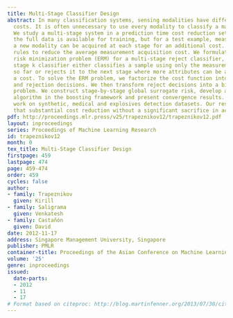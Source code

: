 ```yaml
---
title: Multi-Stage Classifier Design
abstract: In many classification systems, sensing modalities have different acquisition
  costs. It is often unnecessary to use every modality to classify a majority of examples.
  We study a multi-stage system in a prediction time cost reduction setting, where
  the full data is available for training, but for a test example, measurements in
  a new modality can be acquired at each stage for an additional cost. We seek decision
  rules to reduce the average measurement acquisition cost. We formulate an empirical
  risk minimization problem (ERM) for a multi-stage reject classifier, wherein the
  stage k classifier either classifies a sample using only the measurements acquired
  so far or rejects it to the next stage where more attributes can be acquired for
  a cost. To solve the ERM problem, we factorize the cost function into classification
  and rejection decisions. We then transform reject decisions into a binary classification
  problem. We construct stage-by-stage global surrogate risk, develop an iterative
  algorithm in the boosting framework and present convergence results. We test our
  work on synthetic, medical and explosives detection datasets. Our results demonstrate
  that substantial cost reduction without a significant sacrifice in accuracy is achievable.
pdf: http://proceedings.mlr.press/v25/trapeznikov12/trapeznikov12.pdf
layout: inproceedings
series: Proceedings of Machine Learning Research
id: trapeznikov12
month: 0
tex_title: Multi-Stage Classifier Design
firstpage: 459
lastpage: 474
page: 459-474
order: 459
cycles: false
author:
- family: Trapeznikov
  given: Kirill
- family: Saligrama
  given: Venkatesh
- family: Castañón
  given: David
date: 2012-11-17
address: Singapore Management University, Singapore
publisher: PMLR
container-title: Proceedings of the Asian Conference on Machine Learning
volume: '25'
genre: inproceedings
issued:
  date-parts:
  - 2012
  - 11
  - 17
# Format based on citeproc: http://blog.martinfenner.org/2013/07/30/citeproc-yaml-for-bibliographies/
---
```

